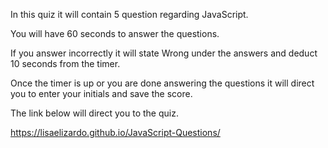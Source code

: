 In this quiz it will contain 5 question regarding JavaScript. 

You will have 60 seconds to answer the questions.

If you answer incorrectly it will state Wrong under the answers and deduct 10 seconds from the timer.

Once the timer is up or you are done answering the questions it will direct you to enter your initials and save the score.

The link below will direct you to the quiz.

https://lisaelizardo.github.io/JavaScript-Questions/

